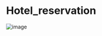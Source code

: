 # Hotel_reservation

![image](https://user-images.githubusercontent.com/76995087/215510242-bf975d2c-1c01-4063-8660-ad85e7ed3b0f.png)
